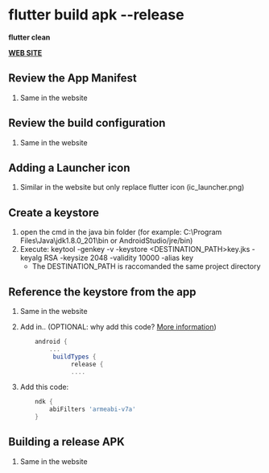 # flutter build apk --release

**flutter clean**

[**WEB SITE**](https://flutter.dev/docs/deployment/android)

## Review the App Manifest

1. Same in the website

## Review the build configuration

1. Same in the website

## Adding a Launcher icon

1. Similar in the website but only replace flutter icon (ic_launcher.png)

## Create a keystore

1. open the cmd in the java bin folder (for example: C:\Program Files\Java\jdk1.8.0_201\bin or AndroidStudio/jre/bin)
2. Execute: keytool -genkey -v -keystore <DESTINATION_PATH>key.jks -keyalg RSA -keysize 2048 -validity 10000 -alias key
   - The DESTINATION_PATH is raccomanded the same project directory

## Reference the keystore from the app

1. Same in the website
2. Add in.. (OPTIONAL: why add this code? [More information](https://medium.com/flutterpub/flutter-app-couldnt-find-libflutter-so-c95ad81cbccd))
    ```gradle
        android {
            ...
             buildTypes {
                  release {
                  ....
    ```

3. Add this code:
    ```gradle
        ndk {
            abiFilters 'armeabi-v7a'
        }
    ```

## Building a release APK

1. Same in the website
